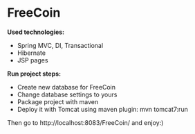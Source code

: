 FreeCoin
===========

**Used technologies:**
* Spring MVC, DI, Transactional
* Hibernate
* JSP pages

**Run project steps:**
* Create new database for FreeCoin
* Change database settings to yours
* Package project with maven
* Deploy it with Tomcat using maven plugin: mvn tomcat7:run

Then go to http://localhost:8083/FreeCoin/ and enjoy:)